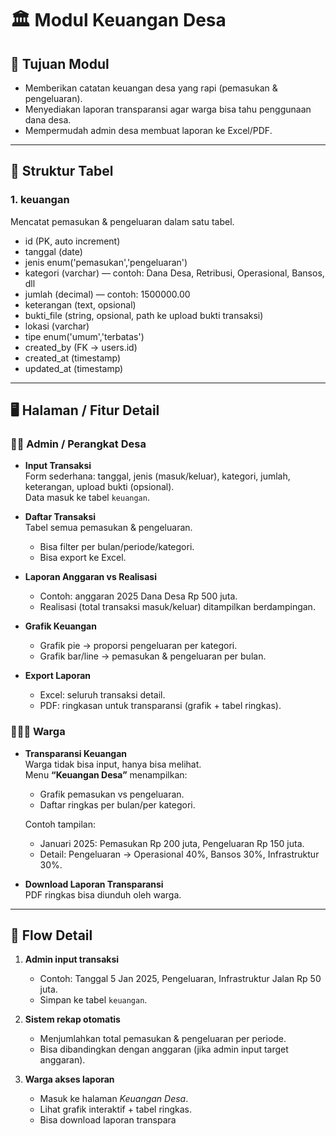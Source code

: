 # 🏛 Modul Keuangan Desa

## 🎯 Tujuan Modul
- Memberikan catatan keuangan desa yang rapi (pemasukan & pengeluaran).  
- Menyediakan laporan transparansi agar warga bisa tahu penggunaan dana desa.  
- Mempermudah admin desa membuat laporan ke Excel/PDF.  

---

## 📂 Struktur Tabel

### 1. keuangan
Mencatat pemasukan & pengeluaran dalam satu tabel.  

- id (PK, auto increment)  
- tanggal (date)  
- jenis enum('pemasukan','pengeluaran')  
- kategori (varchar) — contoh: Dana Desa, Retribusi, Operasional, Bansos, dll  
- jumlah (decimal) — contoh: 1500000.00  
- keterangan (text, opsional)  
- bukti_file (string, opsional, path ke upload bukti transaksi)  
- lokasi (varchar)  
- tipe enum('umum','terbatas')  
- created_by (FK → users.id)  
- created_at (timestamp)  
- updated_at (timestamp)  

---

## 🖥️ Halaman / Fitur Detail

### 👨‍💼 Admin / Perangkat Desa
- **Input Transaksi**  
  Form sederhana: tanggal, jenis (masuk/keluar), kategori, jumlah, keterangan, upload bukti (opsional).  
  Data masuk ke tabel `keuangan`.  

- **Daftar Transaksi**  
  Tabel semua pemasukan & pengeluaran.  
  - Bisa filter per bulan/periode/kategori.  
  - Bisa export ke Excel.  

- **Laporan Anggaran vs Realisasi**  
  - Contoh: anggaran 2025 Dana Desa Rp 500 juta.  
  - Realisasi (total transaksi masuk/keluar) ditampilkan berdampingan.  

- **Grafik Keuangan**  
  - Grafik pie → proporsi pengeluaran per kategori.  
  - Grafik bar/line → pemasukan & pengeluaran per bulan.  

- **Export Laporan**  
  - Excel: seluruh transaksi detail.  
  - PDF: ringkasan untuk transparansi (grafik + tabel ringkas).  

### 👨‍👩‍👧 Warga
- **Transparansi Keuangan**  
  Warga tidak bisa input, hanya bisa melihat.  
  Menu **“Keuangan Desa”** menampilkan:  
  - Grafik pemasukan vs pengeluaran.  
  - Daftar ringkas per bulan/per kategori.  

  Contoh tampilan:  
  - Januari 2025: Pemasukan Rp 200 juta, Pengeluaran Rp 150 juta.  
  - Detail: Pengeluaran → Operasional 40%, Bansos 30%, Infrastruktur 30%.  

- **Download Laporan Transparansi**  
  PDF ringkas bisa diunduh oleh warga.  

---

## 📌 Flow Detail
1. **Admin input transaksi**  
   - Contoh: Tanggal 5 Jan 2025, Pengeluaran, Infrastruktur Jalan Rp 50 juta.  
   - Simpan ke tabel `keuangan`.  

2. **Sistem rekap otomatis**  
   - Menjumlahkan total pemasukan & pengeluaran per periode.  
   - Bisa dibandingkan dengan anggaran (jika admin input target anggaran).  

3. **Warga akses laporan**  
   - Masuk ke halaman *Keuangan Desa*.  
   - Lihat grafik interaktif + tabel ringkas.  
   - Bisa download laporan transpara

